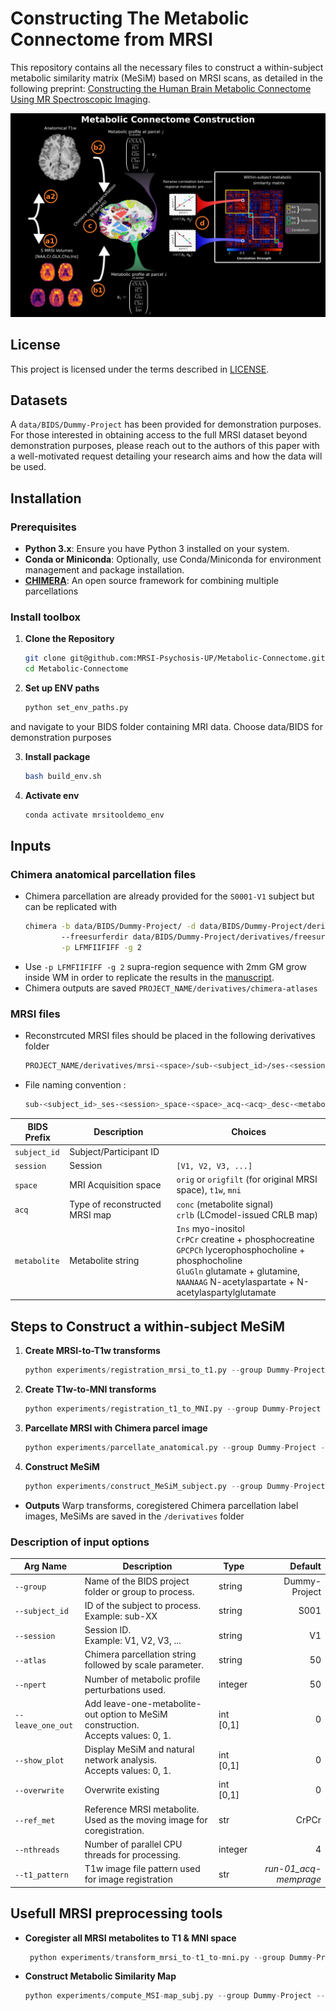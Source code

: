 # Constructing The Metabolic Connectome from MRSI

This repository contains all the necessary files to construct a within-subject metabolic similarity matrix (MeSiM) based on MRSI scans, as detailed in the following preprint: [Constructing the Human Brain Metabolic Connectome Using MR Spectroscopic Imaging](https://www.biorxiv.org/content/10.1101/2025.03.10.642332v1).

<img src="figures/Figure1.png" alt="Figure 1">

## License
This project is licensed under the terms described in [LICENSE](./LICENSE).

## Datasets
A ```data/BIDS/Dummy-Project``` has been provided for demonstration purposes. For those interested in obtaining access to the full MRSI dataset beyond demonstration purposes, please reach out to the authors of this paper with a well-motivated request detailing your research aims and how the data will be used. 

## Installation

### Prerequisites

- **Python 3.x**: Ensure you have Python 3 installed on your system.
- **Conda or Miniconda**: Optionally, use Conda/Miniconda for environment management and package installation.
- **[CHIMERA](https://github.com/connectomicslab/chimera)**: An open source framework for combining multiple parcellations



### Install toolbox

1. **Clone the Repository**
   ```bash
   git clone git@github.com:MRSI-Psychosis-UP/Metabolic-Connectome.git
   cd Metabolic-Connectome
2. **Set up ENV paths**
   ```python
   python set_env_paths.py

 and navigate to your BIDS folder containing MRI data. Choose data/BIDS for demonstration purposes

3. **Install package**
    ```bash
    bash build_env.sh

4. **Activate env**
    ```bash
    conda activate mrsitooldemo_env


## Inputs

### Chimera anatomical parcellation files ###
- Chimera parcellation are already provided for the ```S0001-V1``` subject but can be replicated with
   ```sh
   chimera -b data/BIDS/Dummy-Project/ -d data/BIDS/Dummy-Project/derivatives/ \ 
           --freesurferdir data/BIDS/Dummy-Project/derivatives/freesurfer/     \
           -p LFMFIIFIFF -g 2
   ```
- Use ```-p LFMFIIFIFF -g 2``` supra-region sequence with 2mm GM grow inside WM in order to replicate the results in the [manuscript](https://www.biorxiv.org/content/10.1101/2025.03.10.642332v1).
- Chimera outputs are saved  ```PROJECT_NAME/derivatives/chimera-atlases```

### MRSI files ###
- Reconstrcuted MRSI files should be placed in the following derivatives folder
   ```sh
   PROJECT_NAME/derivatives/mrsi-<space>/sub-<subject_id>/ses-<session>/
   ```
- File naming convention :
  ```sh
  sub-<subject_id>_ses-<session>_space-<space>_acq-<acq>_desc-<metabolite>_mrsi.nii.gz
  ```

| **BIDS Prefix** | **Description**                           | **Choices**                                                                                           |
|-----------------|-------------------------------------------|-------------------------------------------------------------------------------------------------------|
| `subject_id`         | Subject/Participant ID                    |                                                                                                       |
| `session`         | Session                                   | `[V1, V2, V3, ...]`                                                                                   |
| `space`       | MRI Acquisition space                     | `orig` or `origfilt` (for original MRSI space), `t1w`, `mni`                                                          |
| `acq`         | Type of reconstructed MRSI map           | `conc` (metabolite signal)<br>`crlb` (LCmodel-issued CRLB map)                                          |
| `metabolite`        | Metabolite string                         | `Ins` myo-inositol <br>`CrPCr` creatine + phosphocreatine <br> `GPCPCh` lycerophosphocholine + phosphocholine   <br> `GluGln` glutamate + glutamine,   <br> `NAANAAG` N-acetylaspartate + N-acetylaspartylglutamate 

## Steps to Construct a within-subject MeSiM

1. **Create MRSI-to-T1w transforms**
   ```python
   python experiments/registration_mrsi_to_t1.py --group Dummy-Project --ref_met CrPCr --subject_id S001 --session V1 --nthreads 16

2. **Create T1w-to-MNI transforms**  
   ```python
   python experiments/registration_t1_to_MNI.py --group Dummy-Project  --subject_id S001 --session V1 --nthreads 16


3. **Parcellate MRSI with Chimera parcel image** 
   ```python
   python experiments/parcellate_anatomical.py --group Dummy-Project --subject_id S001 --session V1 --atlas LFMIHIFIF-3

4. **Construct MeSiM** 
   ```python
   python experiments/construct_MeSiM_subject.py --group Dummy-Project --subject_id S001 --session V1 --npert 50 --show_plot 1 --nthreads 16

- **Outputs**
    Warp transforms, coregistered Chimera parcellation label images, MeSiMs are saved in the ```/derivatives``` folder

### Description of input options

| **Arg Name**      | **Description**                                                                                                  | **Type**    | **Default**    |
|-------------------|------------------------------------------------------------------------------------------------------------------|-------------|---------------:|
| `--group`         | Name of the BIDS project folder or group to process.                                                           | string      | Dummy-Project  |
| `--subject_id`    | ID of the subject to process.<br>Example: sub-XX                                                                  | string      | S001           |
| `--session`       | Session ID.<br>Example: V1, V2, V3, ...                                                                           | string      | V1             |
| `--atlas`         | Chimera parcellation string followed by scale parameter.                                                         | string      | 50             |
| `--npert`         | Number of metabolic profile perturbations used.                                                                  | integer     | 50             |
| `--leave_one_out` | Add leave-one-metabolite-out option to MeSiM construction.<br>Accepts values: 0, 1.                                | int [0,1]   | 0              |
| `--show_plot`     | Display MeSiM and natural network analysis.<br>Accepts values: 0, 1.                                               | int [0,1]   | 0              |
| `--overwrite`     | Overwrite existing                                                                                               | int [0,1]   | 0              |
| `--ref_met`       | Reference MRSI metabolite.<br>Used as the moving image for coregistration.                                         | str         | CrPCr          |
| `--nthreads`      | Number of parallel CPU threads for processing.                                                                   | integer     | 4              |
| `--t1_pattern`    | T1w image file pattern used for image registration                                                                 | str     | _run-01_acq-memprage_              |


<!-- <img src="https://github.com/user-attachments/assets/4f0069ea-c4d7-4466-bd8e-7c55b1da3180" alt="Screenshot from 2025-03-11 22-40-35" width="600" /> -->


## Usefull MRSI preprocessing tools

- **Coregister all MRSI metabolites to T1 & MNI space** 
   ```python
    python experiments/transform_mrsi_to-t1_to-mni.py --group Dummy-Project --subject_id S001 --session V1  --nthreads 16


- **Construct Metabolic Similarity Map**
    ```python
    python experiments/compute_MSI-map_subj.py --group Dummy-Project --subject_id S001 --session V1 --npert 50 --nthreads 16


